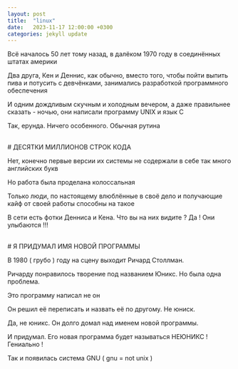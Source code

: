 ```yaml
---
layout: post
title:  "linux"
date:   2023-11-17 12:00:00 +0300
categories: jekyll update
---
```


 Всё началось 50 лет тому назад, в далёком 1970 году в соединённых штатах америки

 Два друга, Кен и Деннис, как обычно, вместо того, чтобы пойти выпить пива и потусить с девчёнками, занимались разработкой программного обеспечения

И одним дождливым скучным и холодным вечером, а даже правильнее сказать - ночью, они написали программу UNIX и язык С

Так, ерунда. Ничего особенного. Обычная рутина

<br>
# ДЕСЯТКИ МИЛЛИОНОВ СТРОК КОДА

Нет, конечно первые версии их системы не содержали в себе так много английских букв

Но работа была проделана колоссальная

Только люди, по настоящему влюблённые в своё дело и получающие кайф от своей работы способны на такое

В сети есть фотки Денниса и Кена. Что вы на них видите ? Да ! Они улыбаются !!!

<br>
# Я ПРИДУМАЛ ИМЯ НОВОЙ ПРОГРАММЫ

В 1980 ( грубо ) году на сцену выходит Ричард Столлман.

Ричарду понравилось творение под названием Юникс. Но была одна проблема. 

Это программу написал не он

Он решил её переписать и назвать её по другому. Не юниск.

Да, не юникс. Он долго домал над именем новой программы.

И придумал. Его новая программа будет называться НЕЮНИКС ! Гениально !

Так и появилась система GNU ( gnu = not unix )
